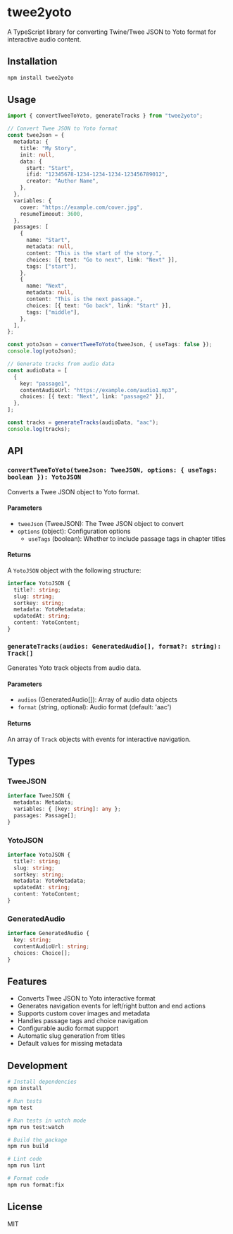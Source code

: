 # twee2yoto

A TypeScript library for converting Twine/Twee JSON to Yoto format for interactive audio content.

## Installation

```bash
npm install twee2yoto
```

## Usage

```typescript
import { convertTweeToYoto, generateTracks } from "twee2yoto";

// Convert Twee JSON to Yoto format
const tweeJson = {
  metadata: {
    title: "My Story",
    init: null,
    data: {
      start: "Start",
      ifid: "12345678-1234-1234-1234-123456789012",
      creator: "Author Name",
    },
  },
  variables: {
    cover: "https://example.com/cover.jpg",
    resumeTimeout: 3600,
  },
  passages: [
    {
      name: "Start",
      metadata: null,
      content: "This is the start of the story.",
      choices: [{ text: "Go to next", link: "Next" }],
      tags: ["start"],
    },
    {
      name: "Next",
      metadata: null,
      content: "This is the next passage.",
      choices: [{ text: "Go back", link: "Start" }],
      tags: ["middle"],
    },
  ],
};

const yotoJson = convertTweeToYoto(tweeJson, { useTags: false });
console.log(yotoJson);

// Generate tracks from audio data
const audioData = [
  {
    key: "passage1",
    contentAudioUrl: "https://example.com/audio1.mp3",
    choices: [{ text: "Next", link: "passage2" }],
  },
];

const tracks = generateTracks(audioData, "aac");
console.log(tracks);
```

## API

### `convertTweeToYoto(tweeJson: TweeJSON, options: { useTags: boolean }): YotoJSON`

Converts a Twee JSON object to Yoto format.

#### Parameters

- `tweeJson` (TweeJSON): The Twee JSON object to convert
- `options` (object): Configuration options
  - `useTags` (boolean): Whether to include passage tags in chapter titles

#### Returns

A `YotoJSON` object with the following structure:

```typescript
interface YotoJSON {
  title?: string;
  slug: string;
  sortkey: string;
  metadata: YotoMetadata;
  updatedAt: string;
  content: YotoContent;
}
```

### `generateTracks(audios: GeneratedAudio[], format?: string): Track[]`

Generates Yoto track objects from audio data.

#### Parameters

- `audios` (GeneratedAudio[]): Array of audio data objects
- `format` (string, optional): Audio format (default: 'aac')

#### Returns

An array of `Track` objects with events for interactive navigation.

## Types

### TweeJSON

```typescript
interface TweeJSON {
  metadata: Metadata;
  variables: { [key: string]: any };
  passages: Passage[];
}
```

### YotoJSON

```typescript
interface YotoJSON {
  title?: string;
  slug: string;
  sortkey: string;
  metadata: YotoMetadata;
  updatedAt: string;
  content: YotoContent;
}
```

### GeneratedAudio

```typescript
interface GeneratedAudio {
  key: string;
  contentAudioUrl: string;
  choices: Choice[];
}
```

## Features

- Converts Twee JSON to Yoto interactive format
- Generates navigation events for left/right button and end actions
- Supports custom cover images and metadata
- Handles passage tags and choice navigation
- Configurable audio format support
- Automatic slug generation from titles
- Default values for missing metadata

## Development

```bash
# Install dependencies
npm install

# Run tests
npm test

# Run tests in watch mode
npm run test:watch

# Build the package
npm run build

# Lint code
npm run lint

# Format code
npm run format:fix
```

## License

MIT
